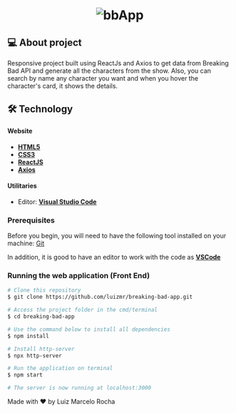 <h1 align="center">
    <img alt="bbApp" title="#bbApp" src="./assets/gif1.gif" />
</h1>

## 💻 About project

Responsive project built using ReactJs and Axios to get data from Breaking Bad API and generate all the characters from the show. Also, you can search by name any character you want and when you hover the character's card, it shows the details.

## 🛠 Technology

#### **Website**

-   **[HTML5](https://developer.mozilla.org/pt-BR/docs/Web/HTML/HTML5)**
-   **[CSS3](https://www.w3schools.com/css/)**
-   **[ReactJS](https://pt-br.reactjs.org/)**
-   **[Axios](https://www.npmjs.com/package/axios)**

#### **Utilitaries**

-   Editor: **[Visual Studio Code](https://code.visualstudio.com/)**

### Prerequisites

Before you begin, you will need to have the following tool installed on your machine:
[Git](https://git-scm.com)

In addition, it is good to have an editor to work with the code as **[VSCode](https://code.visualstudio.com/)**

### Running the web application (Front End)

```bash
# Clone this repository
$ git clone https://github.com/luizmr/breaking-bad-app.git

# Access the project folder in the cmd/terminal
$ cd breaking-bad-app

# Use the command below to install all dependencies
$ npm install

# Install http-server
$ npx http-server

# Run the application on terminal
$ npm start

# The server is now running at localhost:3000
```

Made with ❤️ by Luiz Marcelo Rocha
